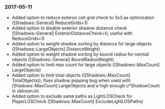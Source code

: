 ### 2017-05-11
* Added option to reduce exterior cell grid check to 3x3 as optimization ([Shadows::General] ReduceGrids=1)
* Added option to disable exterior shadow distance check ([Shadows::General] ExteriorDistanceCheck=0, useful with ReduceGrids=1)
* Added option to weight shadow sorting by distance for large objects ([Shadows::LargeObjects] DistanceWeight)
* Added option to weight shadow sorting by bound radius for normal objects ([Shadows::General] BoundRadiusWeight)
* Added option to limit max count for large objects ([Shadows::MaxCount] LargeObjects)
* Added option to limit total objects (([Shadows::MaxCount] TotalObjects)), fixes shadow popping bug when used with [Shadows::MaxCount] LargeObjects and a high enough u\*ShadowCount in oblivion.ini
* Added option to exclude same paths as LightLOSCheck for PlayerLOSCheck ([Shadows::MaxCount] ExcludeLightLOSPaths)
